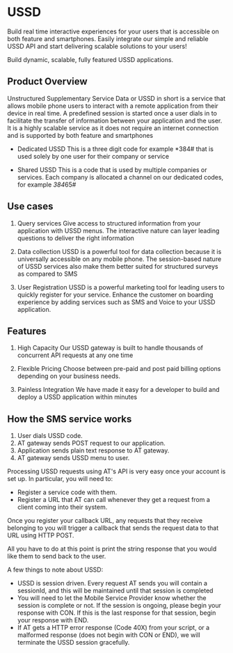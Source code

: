 # USSD

Build real time interactive experiences for your users that is accessible on both feature and smartphones. Easily integrate our simple and reliable USSD API and start delivering scalable solutions to your users!

Build dynamic, scalable, fully featured USSD applications.

## Product Overview

Unstructured Supplementary Service Data or USSD in short is a service that allows mobile phone users to interact with a remote application from their device in real time. A predefined session is started once a user dials in to facilitate the transfer of information between your application and the user. It is a highly scalable service as it does not require an internet connection and is supported by both feature and smartphones

- Dedicated USSD
  This is a three digit code for example \*384# that is used solely by one user for their company or service

- Shared USSD
  This is a code that is used by multiple companies or services. Each company is allocated a channel on our dedicated codes, for example *384*65#

## Use cases

1. Query services
   Give access to structured information from your application with USSD menus. The interactive nature can layer leading questions to deliver the right information

2. Data collection
   USSD is a powerful tool for data collection because it is universally accessible on any mobile phone. The session-based nature of USSD services also make them better suited for structured surveys as compared to SMS

3. User Registration
   USSD is a powerful marketing tool for leading users to quickly register for your service. Enhance the customer on boarding experience by adding services such as SMS and Voice to your USSD application.

## Features

1. High Capacity
   Our USSD gateway is built to handle thousands of concurrent API requests at any one time

2) Flexible Pricing
   Choose between pre-paid and post paid billing options depending on your business needs.

3. Painless Integration
   We have made it easy for a developer to build and deploy a USSD application within minutes

## How the SMS service works

1. User dials USSD code.
2. AT gateway sends POST request to our application.
3. Application sends plain text response to AT gateway.
4. AT gateway sends USSD menu to user.

Processing USSD requests using AT's API is very easy once your account is set up. In particular, you will need to:

- Register a service code with them.
- Register a URL that AT can call whenever they get a request from a client coming into their system.

Once you register your callback URL, any requests that they receive belonging to you will trigger a callback that sends the request data to that URL using HTTP POST.

All you have to do at this point is print the string response that you would like them to send back to the user.

A few things to note about USSD:

- USSD is session driven. Every request AT sends you will contain a sessionId, and this will be maintained until that session is completed
- You will need to let the Mobile Service Provider know whether the session is complete or not. If the session is ongoing, please begin your response with CON. If this is the last response for that session, begin your response with END.
- If AT gets a HTTP error response (Code 40X) from your script, or a malformed response (does not begin with CON or END), we will terminate the USSD session gracefully.
